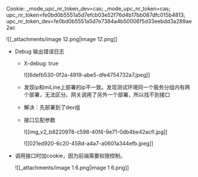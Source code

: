 Cookie: _mode_upc_nr_token_dev=cas; _mode_upc_nr_token=cas; upc_nr_token=fe0bd0b5551a5d7efcb03e52f76d4b17bb087dfc015b4813; upc_nr_token_dev=fe0bd0b5551a5d7e7384a4b50006f5d33eebdd3a289ae2ac

![[_attachments/image 12.png|image 12.png]]

- Debug 输出错误日志
    - X-debug: true
        
        ![[6defb530-0f2a-4919-abe5-dfe4754732a7.jpeg]]
        
    - 发现ip和miLine上部署的ip不一致。发现测试环境同一个服务分组内有两个部署，无法区分。网关调用了另外一个部署，所以找不到接口
    - 解决：先部署到了dev组
    - 接口忘配参数
        
        ![[img_v2_b8220978-c598-40f4-9e71-0db4be42acfl.jpg]]
        
        ![[021ed920-6c20-458d-a4a7-a0601a344efb.jpeg]]
        
- 调用接口时加cookie，因为前端需要权限控制。
    
    ![[_attachments/image 1 6.png|image 1 6.png]]
